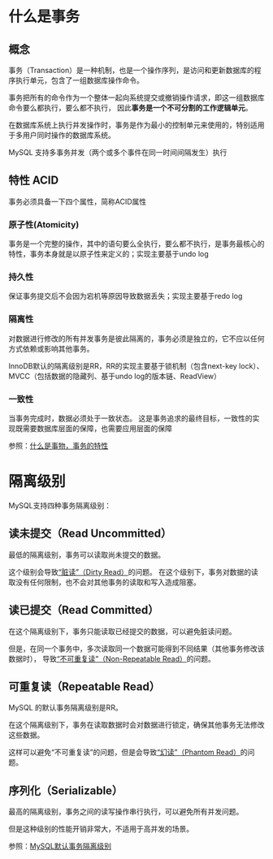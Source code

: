 # 什么是事务

## 概念

事务（Transaction）是一种机制，也是一个操作序列，是访问和更新数据库的程序执行单元，包含了一组数据库操作命令。

事务把所有的命令作为一个整体一起向系统提交或撤销操作请求，即这一组数据库命令要么都执行，要么都不执行，
因此**事务是一个不可分割的工作逻辑单元**。

在数据库系统上执行并发操作时，事务是作为最小的控制单元来使用的，特别适用于多用户同时操作的数据库系统。

MySQL 支持多事务并发（两个或多个事件在同一时间间隔发生）执行

## 特性 ACID
事务必须具备一下四个属性，简称ACID属性

### 原子性(Atomicity)

事务是一个完整的操作，其中的语句要么全执行，要么都不执行，是事务最核心的特性，事务本身就是以原子性来定义的；实现主要基于undo log

### 持久性

保证事务提交后不会因为宕机等原因导致数据丢失；实现主要基于redo log

### 隔离性

对数据进行修改的所有并发事务是彼此隔离的，事务必须是独立的，它不应以任何方式依赖或影响其他事务。

InnoDB默认的隔离级别是RR，RR的实现主要基于锁机制（包含next-key lock）、
MVCC（包括数据的隐藏列、基于undo log的版本链、ReadView）

### 一致性

当事务完成时，数据必须处于一致状态。 这是事务追求的最终目标，一致性的实现既需要数据库层面的保障，也需要应用层面的保障

参照：[什么是事物，事务的特性](https://blog.csdn.net/m0_71188683/article/details/127957059)

# 隔离级别

MySQL支持四种事务隔离级别：

## 读未提交（Read Uncommitted）

最低的隔离级别，事务可以读取尚未提交的数据。

这个级别会导致[“脏读”（Dirty Read）](./并发读的三类问题.MD#脏读)的问题。
在这个级别下，事务对数据的读取没有任何限制，也不会对其他事务的读取和写入造成阻塞。

## 读已提交（Read Committed）

在这个隔离级别下，事务只能读取已经提交的数据，可以避免脏读问题。

但是，在同一个事务中，多次读取同一个数据可能得到不同结果（其他事务修改该数据时），
导致[“不可重复读”（Non-Repeatable Read）](./并发读的三类问题.MD#不可重复读)的问题。

## 可重复读（Repeatable Read）

MySQL 的默认事务隔离级别是RR。

在这个隔离级别下，事务在读取数据时会对数据进行锁定，确保其他事务无法修改这些数据。

这样可以避免“不可重复读”的问题，但是会导致[“幻读”（Phantom Read）](./并发读的三类问题.MD#幻读)的问题。

## 序列化（Serializable）

最高的隔离级别，事务之间的读写操作串行执行，可以避免所有并发问题。

但是这种级别的性能开销非常大，不适用于高并发的场景。

参照：[MySQL默认事务隔离级别](https://baijiahao.baidu.com/s?id=1764959949515557916&wfr=spider&for=pc)
